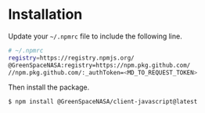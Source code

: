 # Installation

Update your `~/.npmrc` file to include the following line.

```bash
# ~/.npmrc
registry=https://registry.npmjs.org/
@GreenSpaceNASA:registry=https://npm.pkg.github.com/
//npm.pkg.github.com/:_authToken=<MD_TO_REQUEST_TOKEN>
```
Then install the package.

```bash
$ npm install @GreenSpaceNASA/client-javascript@latest
```
```
